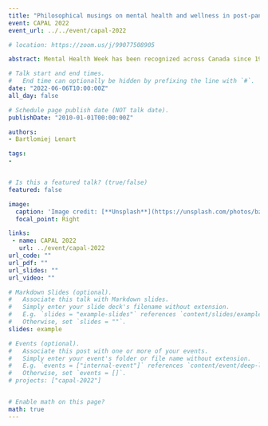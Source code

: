 ```yaml
---
title: "Philosophical musings on mental health and wellness in post-pandemic academic libraries"
event: CAPAL 2022
event_url: ../../event/capal-2022

# location: https://zoom.us/j/99077508905

abstract: Mental Health Week has been recognized across Canada since 1951, yet mental health issues continue to be stigmatized. While there has been much more focus on wellness in the workplace in recent years, and while this focus has grown in salience and ubiquity during the pandemic, much more change needs to occur. As Greenwood and Anas (2019) explain: “It’s not enough to simply offer the latest apps or employ euphemisms like ‘well-being’ or ‘mental fitness.’ Employers must connect what they say to what they actually do.” Long standing conversations around wellbeing originating in the fields of psychiatry and disability studies can be instructive as we collectively reimagine what shape wellness and mental health supports ought to take. Academic librarians perform diverse functions, thereby requiring different institutional supports. Moreover, while some stressors are shared by all employees, others are unique to particular roles. Librarians working in academic libraries, therefore, not only encounter different barriers due to their unique personal circumstances, but also because the variety of functions cannot always be equally accommodated by the same overarching institutional structures. This presentation argues that when the philosophical grounding of the social model of disability is applied to the context of librarian wellbeing in academia, the emerging vision for the promotion of mental health and wellness in the workplace ought to take the shape of highly flexible (and individualized) workplace policies responsive to individual needs within the bounds of their professional functions. 

# Talk start and end times.
#   End time can optionally be hidden by prefixing the line with `#`.
date: "2022-06-06T10:00:00Z"
all_day: false

# Schedule page publish date (NOT talk date).
publishDate: "2010-01-01T00:00:00Z"

authors:
- Bartlomiej Lenart

tags: 
- 


# Is this a featured talk? (true/false)
featured: false

image:
  caption: 'Image credit: [**Unsplash**](https://unsplash.com/photos/bzdhc5b3Bxs)'
  focal_point: Right

links:
 - name: CAPAL 2022
   url: ../event/capal-2022
url_code: ""
url_pdf: ""
url_slides: ""
url_video: ""

# Markdown Slides (optional).
#   Associate this talk with Markdown slides.
#   Simply enter your slide deck's filename without extension.
#   E.g. `slides = "example-slides"` references `content/slides/example-slides.md`.
#   Otherwise, set `slides = ""`.
slides: example

# Events (optional).
#   Associate this post with one or more of your events.
#   Simply enter your event's folder or file name without extension.
#   E.g. `events = ["internal-event"]` references `content/event/deep-learning/index.md`.
#   Otherwise, set `events = []`.
# projects: ["capal-2022"]


# Enable math on this page?
math: true
---
```


